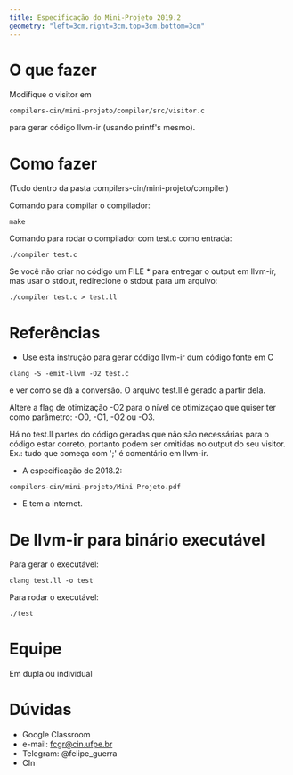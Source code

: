 ```yaml
---
title: Especificação do Mini-Projeto 2019.2
geometry: "left=3cm,right=3cm,top=3cm,bottom=3cm"
---
```


# O que fazer

Modifique o visitor em
```
compilers-cin/mini-projeto/compiler/src/visitor.c
```
para gerar código llvm-ir (usando printf's mesmo).


# Como fazer

(Tudo dentro da pasta compilers-cin/mini-projeto/compiler)

Comando para compilar o compilador:
```
make
``` 

Comando para rodar o compilador com test.c como entrada:
```
./compiler test.c
```

Se você não criar no código um FILE * para entregar o output em llvm-ir, mas usar o stdout, redirecione o stdout para um arquivo:
```
./compiler test.c > test.ll
```	

# Referências

- Use esta instrução para gerar código llvm-ir dum código fonte em C
```
clang -S -emit-llvm -O2 test.c
```
e ver como se dá a conversão.
O arquivo test.ll é gerado a partir dela.

Altere a flag de otimização -O2 para o nível de otimizaçao que quiser ter como parâmetro: -O0, -O1, -O2 ou -O3.

Há no test.ll partes do código geradas que não são necessárias para o código estar correto, portanto podem ser omitidas no output do seu visitor. Ex.: tudo que começa com ';' é comentário em llvm-ir.

- A especificação de 2018.2:
```
compilers-cin/mini-projeto/Mini Projeto.pdf
```

- E tem a internet.

# De llvm-ir para binário executável

Para gerar o executável:
```
clang test.ll -o test
```

Para rodar o executável:
```
./test
``` 

# Equipe

Em dupla ou individual

# Dúvidas

* Google Classroom
* e-mail: fcgr@cin.ufpe.br
* Telegram: @felipe\_guerra
* CIn
